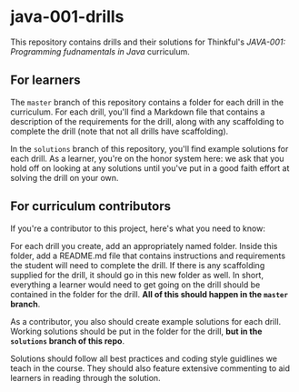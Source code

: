# java-001-drills

This repository contains drills and their solutions for Thinkful's *JAVA-001: Programming fudnamentals in Java* curriculum.

## For learners

The `master` branch of this repository contains a folder for each drill in the curriculum. For each drill, you'll find a Markdown file that contains a description of the requirements for the drill, along with any scaffolding to complete the drill (note that not all drills have scaffolding).

In the `solutions` branch of this repository, you'll find example solutions for each drill. As a learner, you're on the honor system here: we ask that you hold off on looking at any solutions until you've put in a good faith effort at solving the drill on your own.

## For curriculum contributors

If you're a contributor to this project, here's what you need to know:

For each drill you create, add an appropriately named folder. Inside this folder, add a README.md file that contains instructions and requirements the student will need to complete the drill. If there is any scaffolding supplied for the drill, it should go in this new folder as well.  In short, everything a learner would need to get going on the drill should be contained in the folder for the drill. **All of this should happen in the `master` branch**.

As a contributor, you also should create example solutions for each drill. Working solutions should be put in the folder for the drill, **but in the `solutions` branch of this repo**.  

Solutions should follow all best practices and coding style guidlines we teach in the course. They should also feature extensive commenting to aid learners in reading through the solution.